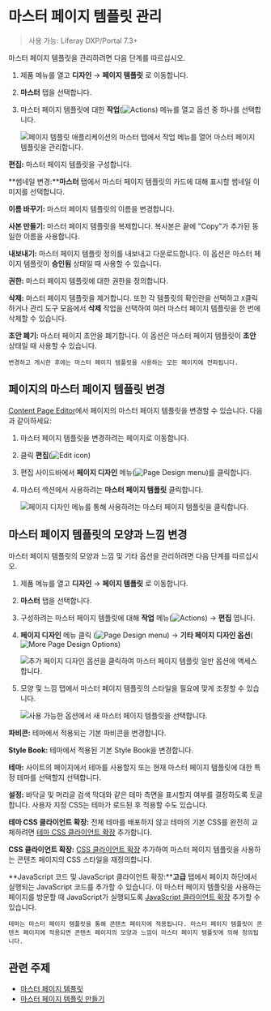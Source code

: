 # 마스터 페이지 템플릿 관리

> 사용 가능: Liferay DXP/Portal 7.3+

마스터 페이지 템플릿을 관리하려면 다음 단계를 따르십시오.

1. 제품 메뉴를 열고 **디자인** &rarr; **페이지 템플릿** 로 이동합니다.
1. **마스터** 탭을 선택합니다.
1. 마스터 페이지 템플릿에 대한 **작업**(![Actions](./../../../images/icon-actions.png)) 메뉴를 열고 옵션 중 하나를 선택합니다.

    ![페이지 템플릿 애플리케이션의 마스터 탭에서 작업 메뉴를 열어 마스터 페이지 템플릿을 관리합니다.](./managing-master-page-templates/images/01.png)

**편집:** 마스터 페이지 템플릿을 구성합니다.

**썸네일 변경:****마스터** 탭에서 마스터 페이지 템플릿의 카드에 대해 표시할 썸네일 이미지를 선택합니다.

**이름 바꾸기:** 마스터 페이지 템플릿의 이름을 변경합니다.

**사본 만들기:** 마스터 페이지 템플릿을 복제합니다. 복사본은 끝에 "Copy"가 추가된 동일한 이름을 사용합니다.

**내보내기:** 마스터 페이지 템플릿 정의를 내보내고 다운로드합니다. 이 옵션은 마스터 페이지 템플릿이 **승인됨** 상태일 때 사용할 수 있습니다.

**권한:** 마스터 페이지 템플릿에 대한 권한을 정의합니다.

**삭제:** 마스터 페이지 템플릿을 제거합니다. 또한 각 템플릿의 확인란을 선택하고 `X`클릭하거나 관리 도구 모음에서 **삭제** 작업을 선택하여 여러 마스터 페이지 템플릿을 한 번에 삭제할 수 있습니다.

**초안 폐기:** 마스터 페이지 초안을 폐기합니다. 이 옵션은 마스터 페이지 템플릿이 **초안** 상태일 때 사용할 수 있습니다.

```{note}
변경하고 게시한 후에는 마스터 페이지 템플릿을 사용하는 모든 페이지에 전파됩니다.
```

## 페이지의 마스터 페이지 템플릿 변경

[Content Page Editor](../using-content-pages/content-page-editor-ui-reference.md)에서 페이지의 마스터 페이지 템플릿을 변경할 수 있습니다. 다음과 같이하세요:

1. 마스터 페이지 템플릿을 변경하려는 페이지로 이동합니다.
1. 클릭 **편집**(![Edit icon](../../../images/icon-edit.png))
1. 편집 사이드바에서 **페이지 디자인** 메뉴(![Page Design menu](../../../images/icon-format.png))를 클릭합니다.
1. 마스터 섹션에서 사용하려는 **마스터 페이지 템플릿** 클릭합니다.

   ![페이지 디자인 메뉴를 통해 사용하려는 마스터 페이지 템플릿을 클릭합니다.](./managing-master-page-templates/images/03.png)

## 마스터 페이지 템플릿의 모양과 느낌 변경

마스터 페이지 템플릿의 모양과 느낌 및 기타 옵션을 관리하려면 다음 단계를 따르십시오.

1. 제품 메뉴를 열고 **디자인** &rarr; **페이지 템플릿** 로 이동합니다.

1. **마스터** 탭을 선택합니다.

1. 구성하려는 마스터 페이지 템플릿에 대해 **작업** 메뉴(![Actions](./../../../images/icon-actions.png)) &rarr; **편집** 엽니다.

1. **페이지 디자인** 메뉴 클릭 (![Page Design menu](../../../images/icon-format.png)) &rarr; **기타 페이지 디자인 옵션**(![More Page Design Options](../../../images/icon-cog3.png))

   ![추가 페이지 디자인 옵션을 클릭하여 마스터 페이지 템플릿 일반 옵션에 액세스합니다.](./managing-master-page-templates/images/06.png)

1. 모양 및 느낌 탭에서 마스터 페이지 템플릿의 스타일을 필요에 맞게 조정할 수 있습니다.

    ![사용 가능한 옵션에서 새 마스터 페이지 템플릿을 선택합니다.](./managing-master-page-templates/images/05.png)

**파비콘:** 테마에서 적용되는 기본 파비콘을 변경합니다.

**Style Book:** 테마에서 적용된 기본 Style Book을 변경합니다.

**테마:** 사이트의 페이지에서 테마를 사용할지 또는 현재 마스터 페이지 템플릿에 대한 특정 테마를 선택할지 선택합니다.

**설정:** 바닥글 및 머리글 검색 막대와 같은 테마 측면을 표시할지 여부를 결정하도록 토글합니다. 사용자 지정 CSS는 테마가 로드된 후 적용할 수도 있습니다.

**테마 CSS 클라이언트 확장:** 전체 테마를 배포하지 않고 테마의 기본 CSS를 완전히 교체하려면 [테마 CSS 클라이언트 확장](../../../building-applications/client-extensions/front-end-client-extensions.md#theme-css-client-extensions) 추가합니다.

**CSS 클라이언트 확장:** [CSS 클라이언트 확장](../../../building-applications/client-extensions/front-end-client-extensions.md#css-client-extensions) 추가하여 마스터 페이지 템플릿을 사용하는 콘텐츠 페이지의 CSS 스타일을 재정의합니다.

**JavaScript 코드 및 JavaScript 클라이언트 확장:****고급** 탭에서 페이지 하단에서 실행되는 JavaScript 코드를 추가할 수 있습니다. 이 마스터 페이지 템플릿을 사용하는 페이지를 방문할 때 JavaScript가 실행되도록 [JavaScript 클라이언트 확장](../../../building-applications/client-extensions/front-end-client-extensions.md#javascript-client-extensions) 추가할 수 있습니다.

```{note}
테마는 마스터 페이지 템플릿을 통해 콘텐츠 페이지에 적용됩니다. 마스터 페이지 템플릿이 콘텐츠 페이지에 적용되면 콘텐츠 페이지의 모양과 느낌이 마스터 페이지 템플릿에 의해 정의됩니다.
```

## 관련 주제

- [마스터 페이지 템플릿](./master-page-templates.md)
- [마스터 페이지 템플릿 만들기](./creating-a-master-page-template.md)
